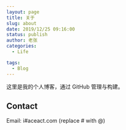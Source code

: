 ```yaml
---
layout: page
title: 关于
slug: about
date: 2019/12/25 09:16:00
status: publish
author: 老张
categories: 
  - Life

tags: 
  - Blog
---
```


这里是我的个人博客，通过 GitHub 管理与构建。


## Contact

Email: i#aceact.com (replace # with @)

